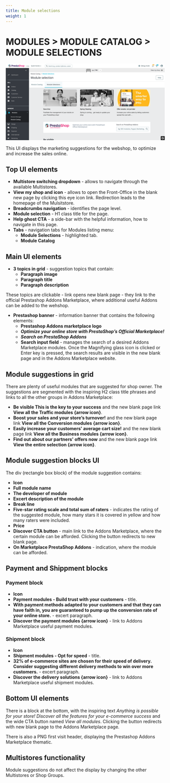 ```yaml
---
title: Module selections
weight: 1
---
```


# MODULES > MODULE CATALOG > MODULE SELECTIONS

![Module selections](static/img/module-selections.png)

This UI displays the marketing suggestions for the webshop, to optimize and increase the sales online.

## Top UI elements

- **Multistore switching dropdown** - allows to navigate through the available Multistores.
- **View my shop and icon** - allows to open the Front-Office in the blank new page by clicking this eye icon link. Redirection leads to the homepage of the Mulsitstore.
- **Breadcrumbs navigation** - identifies the page level.
- **Module selection** - H1 class title for the page.
- **Help ghost CTA** - a side-bar with the helpful information, how to navigate in this page.
- **Tabs** - navigation tabs for Modules listing menu:
  - **Module Selections** - highlighted tab.
  - **Module Catalog**

## Main UI elements

- **3 topics in grid** - suggestion topics that contain:
  - **Paragraph image**
  - **Paragraph title**
  - **Paragraph description**

These topics are clickable - link opens new blank page - they link to the official Prestashop Addons Marketplace, where additional useful Addons can be added to the wehshop.

- **Prestashop banner** - information banner that contains the following elements:
  - **Prestashop Addons marketplace logo**
  - **_Optimize your online store with PrestaShop’s Official Marketplace!_**
  - **_Search on PrestaShop Addons_**
  - **Search input field** - manages the search of a desired Addons Marketplace modules. Once the Magnifying glass icon is clicked or Enter key is pressed, the search results are visible in the new blank page and in the Addons Marketplace website.

## Module suggestions in grid

There are plenty of useful modules that are suggested for shop owner. The suggestions are segmented with the inspiring H2 class title phrases and links to all the other groups in Addons Marketplace:
- **Be visible This is the key to your success** and the new blank page link **View all the Traffic modules {arrow icon}**.
- **Boost your sales and your store’s turnover!** and the new blank page link **View all the Conversion modules {arrow icon}**.
- **Easily increase your customers' average cart size!** and the new blank page link **View all the Business modules {arrow icon}**.
- **Find out about our partners' offers now** and the new blank page link **View the entire selection {arrow icon}**.

## Module suggestion blocks UI

The div (rectangle box block) of the module suggestion contains:
- **Icon**
- **Full module name**
- **The developer of module**
- **Excert description of the module**
- **Break line**
- **Five-star rating scale and total sum of raters** - indicates the rating of the suggested module, how many stars it is covered in yellow and how many raters were included.
- **Price**
- **Discover CTA button** - main link to the Addons Marketplace, where the certain module can be afforded. Clicking the button redirects to new blank page.
- **On Marketplace PrestaShop Addons** - indication, where the module can be afforded.

## Payment and Shippment blocks

### Payment block

- **Icon**
- **Payment modules - Build trust with your customers** - title.
- **With payment methods adapted to your customers and that they can have faith in, you are guaranteed to pump up the conversion rate of your online store.** - excert paragraph.
- **Discover the payment modules {arrow icon}** - link to Addons Marketplace useful payment modules.

### Shipment block

- **Icon**
- **Shipment modules - Opt for speed** - title.
- **32% of e-commerce sites are chosen for their speed of delivery. Consider suggesting different delivery methods to win over more customers.** - excert paragraph.
- **Discover the delivery solutions {arrow icon}** - link to Addons Marketplace useful shipment modules.

## Bottom UI elements

There is a block at the bottom, with the inspiring text _Anything is possible for your store! Discover all the features for your e-commerce success_ and the wide CTA button named _View all modules_. Clicking the button redirects with new blank page to the Addons Marketplace page.

There is also a PNG first visit header, displaying the Prestashop Addons Marketplace thematic.

## Multistores functionality

Module suggestions do not affect the display by changing the other Multistores or Shop Groups.
